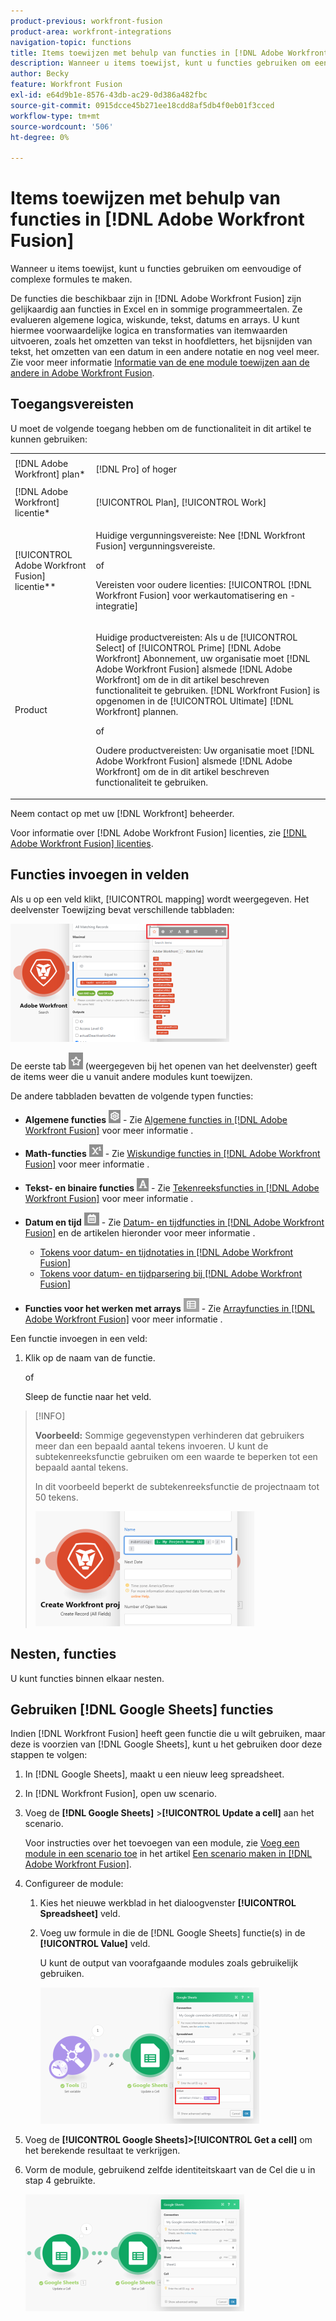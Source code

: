 ```yaml
---
product-previous: workfront-fusion
product-area: workfront-integrations
navigation-topic: functions
title: Items toewijzen met behulp van functies in [!DNL Adobe Workfront Fusion]
description: Wanneer u items toewijst, kunt u functies gebruiken om eenvoudige of complexe formules te maken.
author: Becky
feature: Workfront Fusion
exl-id: e64d9b1e-8576-43db-ac29-0d386a482fbc
source-git-commit: 0915dcce45b271ee18cdd8af5db4f0eb01f3cced
workflow-type: tm+mt
source-wordcount: '506'
ht-degree: 0%

---
```


# Items toewijzen met behulp van functies in [!DNL Adobe Workfront Fusion]

Wanneer u items toewijst, kunt u functies gebruiken om eenvoudige of complexe formules te maken.

De functies die beschikbaar zijn in [!DNL Adobe Workfront Fusion] zijn gelijkaardig aan functies in Excel en in sommige programmeertalen. Ze evalueren algemene logica, wiskunde, tekst, datums en arrays. U kunt hiermee voorwaardelijke logica en transformaties van itemwaarden uitvoeren, zoals het omzetten van tekst in hoofdletters, het bijsnijden van tekst, het omzetten van een datum in een andere notatie en nog veel meer. Zie voor meer informatie [Informatie van de ene module toewijzen aan de andere in Adobe Workfront Fusion](../../workfront-fusion/mapping/map-information-between-modules.md).

## Toegangsvereisten

U moet de volgende toegang hebben om de functionaliteit in dit artikel te kunnen gebruiken:

<table style="table-layout:auto">
 <col> 
 <col> 
 <tbody> 
  <tr> 
   <td role="rowheader">[!DNL Adobe Workfront] plan*</td> 
   <td> <p>[!DNL Pro] of hoger</p> </td> 
  </tr> 
  <tr data-mc-conditions=""> 
   <td role="rowheader">[!DNL Adobe Workfront] licentie*</td> 
   <td> <p>[!UICONTROL Plan], [!UICONTROL Work]</p> </td> 
  </tr> 
  <tr> 
   <td role="rowheader">[!UICONTROL Adobe Workfront Fusion] licentie**</td> 
   <td>
   <p>Huidige vergunningsvereiste: Nee [!DNL Workfront Fusion] vergunningsvereiste.</p>
   <p>of</p>
   <p>Vereisten voor oudere licenties: [!UICONTROL [!DNL Workfront Fusion] voor werkautomatisering en -integratie] </p>
   </td> 
  </tr> 
  <tr> 
   <td role="rowheader">Product</td> 
   <td>
   <p>Huidige productvereisten: Als u de [!UICONTROL Select] of [!UICONTROL Prime] [!DNL Adobe Workfront] Abonnement, uw organisatie moet [!DNL Adobe Workfront Fusion] alsmede [!DNL Adobe Workfront] om de in dit artikel beschreven functionaliteit te gebruiken. [!DNL Workfront Fusion] is opgenomen in de [!UICONTROL Ultimate] [!DNL Workfront] plannen.</p>
   <p>of</p>
   <p>Oudere productvereisten: Uw organisatie moet [!DNL Adobe Workfront Fusion] alsmede [!DNL Adobe Workfront] om de in dit artikel beschreven functionaliteit te gebruiken.</p>
   </td> 
  </tr> 
 </tbody> 
</table>

Neem contact op met uw [!DNL Workfront] beheerder.

Voor informatie over [!DNL Adobe Workfront Fusion] licenties, zie [[!DNL Adobe Workfront Fusion] licenties](../../workfront-fusion/get-started/license-automation-vs-integration.md).

## Functies invoegen in velden

Als u op een veld klikt, [!UICONTROL mapping] wordt weergegeven. Het deelvenster Toewijzing bevat verschillende tabbladen:

![](assets/functions-toolbar-350x189.png)

De eerste tab ![](assets/toolbar-icon-functions-you-map-from-other-modules.png) (weergegeven bij het openen van het deelvenster) geeft de items weer die u vanuit andere modules kunt toewijzen.

De andere tabbladen bevatten de volgende typen functies:

* **Algemene functies** ![](assets/toolbar-icon-general-function.png) - Zie [Algemene functies in [!DNL Adobe Workfront Fusion]](../../workfront-fusion/functions/general-functions.md) voor meer informatie .

* **Math-functies** ![](assets/toolbar-icon-math-functions.png) - Zie [Wiskundige functies in [!DNL Adobe Workfront Fusion]](../../workfront-fusion/functions/math-functions.md) voor meer informatie .

* **Tekst- en binaire functies** ![](assets/toolbar-icon-text&binary-functions.png) - Zie [Tekenreeksfuncties in [!DNL Adobe Workfront Fusion]](../../workfront-fusion/functions/string-functions.md) voor meer informatie .

* **Datum en tijd** ![](assets/toolbar-icon-date&time-functions.png) - Zie [Datum- en tijdfuncties in [!DNL Adobe Workfront Fusion]](../../workfront-fusion/functions/date-and-time-functions.md) en de artikelen hieronder voor meer informatie .

   * [Tokens voor datum- en tijdnotaties in [!DNL Adobe Workfront Fusion]](../../workfront-fusion/functions/tokens-for-date-and-time-formatting.md)
   * [Tokens voor datum- en tijdparsering bij [!DNL Adobe Workfront Fusion]](../../workfront-fusion/functions/tokens-for-date-and-time-parsing.md)

* **Functies voor het werken met arrays** ![](assets/toolbar-icon-functions-for-arrays.png) - Zie [Arrayfuncties in [!DNL Adobe Workfront Fusion]](../../workfront-fusion/functions/array-functions.md) voor meer informatie .

Een functie invoegen in een veld:

1. Klik op de naam van de functie.

   of

   Sleep de functie naar het veld.

>[!INFO]
>
>**Voorbeeld:** Sommige gegevenstypen verhinderen dat gebruikers meer dan een bepaald aantal tekens invoeren. U kunt de subtekenreeksfunctie gebruiken om een waarde te beperken tot een bepaald aantal tekens.
>
>In dit voorbeeld beperkt de subtekenreeksfunctie de projectnaam tot 50 tekens.
>
>![](assets/example-meet-length-restriction-350x184.png)

## Nesten, functies

U kunt functies binnen elkaar nesten.

## Gebruiken [!DNL Google Sheets] functies

Indien [!DNL Workfront Fusion] heeft geen functie die u wilt gebruiken, maar deze is voorzien van [!DNL Google Sheets], kunt u het gebruiken door deze stappen te volgen:

1. In [!DNL Google Sheets], maakt u een nieuw leeg spreadsheet.
1. In [!DNL Workfront Fusion], open uw scenario.
1. Voeg de **[!DNL Google Sheets]** >**[!UICONTROL Update a cell]** aan het scenario.

   Voor instructies over het toevoegen van een module, zie [Voeg een module in een scenario toe](../../workfront-fusion/scenarios/create-a-scenario.md#add) in het artikel [Een scenario maken in [!DNL Adobe Workfront Fusion]](../../workfront-fusion/scenarios/create-a-scenario.md).

1. Configureer de module:

   1. Kies het nieuwe werkblad in het dialoogvenster **[!UICONTROL Spreadsheet]** veld.
   1. Voeg uw formule in die de [!DNL Google Sheets] functie(s) in de **[!UICONTROL Value]** veld.

      U kunt de output van voorafgaande modules zoals gebruikelijk gebruiken.

      ![](assets/exploit-google-sheet-functions-350x218.png)

1. Voeg de **[!UICONTROL Google Sheets]>[!UICONTROL Get a cell]** om het berekende resultaat te verkrijgen.
1. Vorm de module, gebruikend zelfde identiteitskaart van de Cel die u in stap 4 gebruikte.

   ![](assets/exploit-google-sheet-functions-2-350x187.png)

